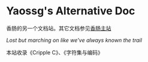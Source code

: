 # Yaossg's Alternative Doc

香肠的另一个文档站。其它文档参见[香肠主站](https://yaossg.com/site/)

_Lost but marching on like we've always known the trail_

本站收录《Cripple C》、《字符集与编码》

